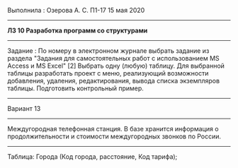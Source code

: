 Выполнила : Озерова А. С. П1-17 15 мая 2020
***
**ЛЗ 10 Разработка программ со структурами**
***
Задание : По номеру в электронном журнале выбрать задание из раздела
"Задания для самостоятельных работ с использованием MS Access и MS Excel" [2]
Выбрать одну (любую) таблицу.
Для выбранной таблицы разработать проект с меню, реализующий возможности 
добавления, удаления, редактирования, вывода списка экземпляров таблицы.
Подготовить контрольный пример.
***
Вариант 13
***
Междугородная телефонная станция.
В базе хранится информация о продолжительности и стоимости междугородных звонков по России.
***
Таблица: Города (Код города, расстояние, Код тарифа); 

